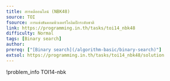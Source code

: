 ```yaml
---
title: สารคดีออนไลน์ (NBK48)
source: TOI
fsource: การแข่งขันคอมพิวเตอร์โอลิมปิกระดับชาติ
link: https://programming.in.th/tasks/toi14_nbk48
difficulty: Normal
tags: [Binary search]
author: 
prereq: ["[Binary search](/algorithm-basic/binary-search)"]
extsol: https://programming.in.th/tasks/toi14_nbk48/solution
---
```


!problem_info TOI14-nbk
